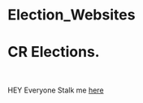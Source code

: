 # Election_Websites

<p id="header"> <h1>CR Elections.</h1><br>
</p>
<p>
HEY Everyone Stalk me <a href="https://facebook.com/dineshjayaraman97rogiyam">here</a>
</p>
